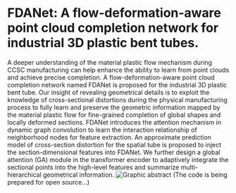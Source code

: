 # FDANet: A flow-deformation-aware point cloud completion network for industrial 3D plastic bent tubes.
A deeper understanding of the material plastic flow mechanism during CCSC manufacturing can help enhance the ability to learn from point clouds and achieve precise completion. A flow-deformation-aware point cloud completion network named FDANet is proposed for the industrial 3D plastic bent tube. Our insight of revealing geometrical details is to exploit the knowledge of cross-sectional distortions during the physical manufacturing process to fully learn and preserve the geometric information mapped by the material plastic flow for fine-grained completion of global shapes and locally deformed sections. FDANet introduces the attention mechanism in dynamic graph convolution to learn the interaction relationship of neighborhood nodes for feature extraction. An approximate prediction model of cross-section distortion for the spatial tube is proposed to inject the section-dimensional features into FDANet. We further design a global attention (GA) module in the transformer encoder to adaptively integrate the sectional points into the high-level features and summarize multi-hierarchical geometrical information.
![Graphic abstract](https://github.com/wangle0816/FDANet/assets/74782237/10fe5b6c-171e-4bd6-8302-1ef4969b1ee8)
(The code is being prepared for open source...)
